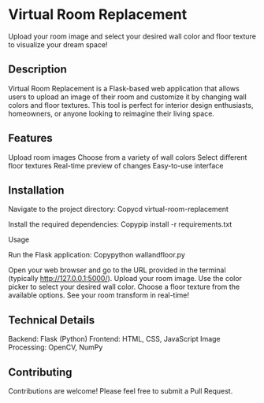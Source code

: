 # Virtual Room Replacement
Upload your room image and select your desired wall color and floor texture to visualize your dream space!

## Description
Virtual Room Replacement is a Flask-based web application that allows users to upload an image of their room and customize it by changing wall colors and floor textures. This tool is perfect for interior design enthusiasts, homeowners, or anyone looking to reimagine their living space.

## Features

Upload room images
Choose from a variety of wall colors
Select different floor textures
Real-time preview of changes
Easy-to-use interface

## Installation

Navigate to the project directory:
Copycd virtual-room-replacement

Install the required dependencies:
Copypip install -r requirements.txt


Usage

Run the Flask application:
Copypython wallandfloor.py

Open your web browser and go to the URL provided in the terminal (typically http://127.0.0.1:5000/).
Upload your room image.
Use the color picker to select your desired wall color.
Choose a floor texture from the available options.
See your room transform in real-time!

## Technical Details

Backend: Flask (Python)
Frontend: HTML, CSS, JavaScript
Image Processing: OpenCV, NumPy

## Contributing
Contributions are welcome! Please feel free to submit a Pull Request.

